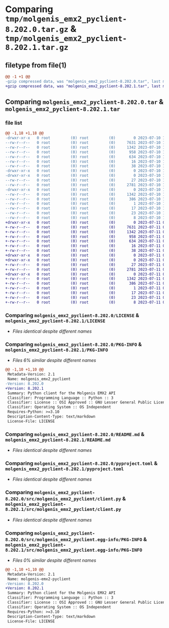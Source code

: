 # Comparing `tmp/molgenis_emx2_pyclient-8.202.0.tar.gz` & `tmp/molgenis_emx2_pyclient-8.202.1.tar.gz`

## filetype from file(1)

```diff
@@ -1 +1 @@
-gzip compressed data, was "molgenis_emx2_pyclient-8.202.0.tar", last modified: Mon Jul 10 11:26:23 2023, max compression
+gzip compressed data, was "molgenis_emx2_pyclient-8.202.1.tar", last modified: Tue Jul 11 07:25:02 2023, max compression
```

## Comparing `molgenis_emx2_pyclient-8.202.0.tar` & `molgenis_emx2_pyclient-8.202.1.tar`

### file list

```diff
@@ -1,18 +1,18 @@
-drwxr-xr-x   0 root         (0) root         (0)        0 2023-07-10 11:26:23.516791 molgenis_emx2_pyclient-8.202.0/
--rw-r--r--   0 root         (0) root         (0)     7631 2023-07-10 11:18:45.000000 molgenis_emx2_pyclient-8.202.0/LICENSE
--rw-r--r--   0 root         (0) root         (0)     1342 2023-07-10 11:26:23.516791 molgenis_emx2_pyclient-8.202.0/PKG-INFO
--rw-r--r--   0 root         (0) root         (0)      958 2023-07-10 11:18:45.000000 molgenis_emx2_pyclient-8.202.0/README.md
--rw-r--r--   0 root         (0) root         (0)      634 2023-07-10 11:18:45.000000 molgenis_emx2_pyclient-8.202.0/pyproject.toml
--rw-r--r--   0 root         (0) root         (0)       16 2023-07-10 11:18:45.000000 molgenis_emx2_pyclient-8.202.0/requirements.txt
--rw-r--r--   0 root         (0) root         (0)       38 2023-07-10 11:26:23.516791 molgenis_emx2_pyclient-8.202.0/setup.cfg
-drwxr-xr-x   0 root         (0) root         (0)        0 2023-07-10 11:26:23.516791 molgenis_emx2_pyclient-8.202.0/src/
-drwxr-xr-x   0 root         (0) root         (0)        0 2023-07-10 11:26:23.516791 molgenis_emx2_pyclient-8.202.0/src/molgenis_emx2_pyclient/
--rw-r--r--   0 root         (0) root         (0)       27 2023-07-10 11:18:45.000000 molgenis_emx2_pyclient-8.202.0/src/molgenis_emx2_pyclient/__init__.py
--rw-r--r--   0 root         (0) root         (0)     2781 2023-07-10 11:18:45.000000 molgenis_emx2_pyclient-8.202.0/src/molgenis_emx2_pyclient/client.py
-drwxr-xr-x   0 root         (0) root         (0)        0 2023-07-10 11:26:23.516791 molgenis_emx2_pyclient-8.202.0/src/molgenis_emx2_pyclient.egg-info/
--rw-r--r--   0 root         (0) root         (0)     1342 2023-07-10 11:26:23.000000 molgenis_emx2_pyclient-8.202.0/src/molgenis_emx2_pyclient.egg-info/PKG-INFO
--rw-r--r--   0 root         (0) root         (0)      386 2023-07-10 11:26:23.000000 molgenis_emx2_pyclient-8.202.0/src/molgenis_emx2_pyclient.egg-info/SOURCES.txt
--rw-r--r--   0 root         (0) root         (0)        1 2023-07-10 11:26:23.000000 molgenis_emx2_pyclient-8.202.0/src/molgenis_emx2_pyclient.egg-info/dependency_links.txt
--rw-r--r--   0 root         (0) root         (0)       17 2023-07-10 11:26:23.000000 molgenis_emx2_pyclient-8.202.0/src/molgenis_emx2_pyclient.egg-info/requires.txt
--rw-r--r--   0 root         (0) root         (0)       23 2023-07-10 11:26:23.000000 molgenis_emx2_pyclient-8.202.0/src/molgenis_emx2_pyclient.egg-info/top_level.txt
--rw-r--r--   0 root         (0) root         (0)        8 2023-07-10 11:20:11.000000 molgenis_emx2_pyclient-8.202.0/version.txt
+drwxr-xr-x   0 root         (0) root         (0)        0 2023-07-11 07:25:02.132997 molgenis_emx2_pyclient-8.202.1/
+-rw-r--r--   0 root         (0) root         (0)     7631 2023-07-11 07:15:30.000000 molgenis_emx2_pyclient-8.202.1/LICENSE
+-rw-r--r--   0 root         (0) root         (0)     1342 2023-07-11 07:25:02.132997 molgenis_emx2_pyclient-8.202.1/PKG-INFO
+-rw-r--r--   0 root         (0) root         (0)      958 2023-07-11 07:15:30.000000 molgenis_emx2_pyclient-8.202.1/README.md
+-rw-r--r--   0 root         (0) root         (0)      634 2023-07-11 07:15:30.000000 molgenis_emx2_pyclient-8.202.1/pyproject.toml
+-rw-r--r--   0 root         (0) root         (0)       16 2023-07-11 07:15:30.000000 molgenis_emx2_pyclient-8.202.1/requirements.txt
+-rw-r--r--   0 root         (0) root         (0)       38 2023-07-11 07:25:02.132997 molgenis_emx2_pyclient-8.202.1/setup.cfg
+drwxr-xr-x   0 root         (0) root         (0)        0 2023-07-11 07:25:02.132997 molgenis_emx2_pyclient-8.202.1/src/
+drwxr-xr-x   0 root         (0) root         (0)        0 2023-07-11 07:25:02.132997 molgenis_emx2_pyclient-8.202.1/src/molgenis_emx2_pyclient/
+-rw-r--r--   0 root         (0) root         (0)       27 2023-07-11 07:15:30.000000 molgenis_emx2_pyclient-8.202.1/src/molgenis_emx2_pyclient/__init__.py
+-rw-r--r--   0 root         (0) root         (0)     2781 2023-07-11 07:15:30.000000 molgenis_emx2_pyclient-8.202.1/src/molgenis_emx2_pyclient/client.py
+drwxr-xr-x   0 root         (0) root         (0)        0 2023-07-11 07:25:02.132997 molgenis_emx2_pyclient-8.202.1/src/molgenis_emx2_pyclient.egg-info/
+-rw-r--r--   0 root         (0) root         (0)     1342 2023-07-11 07:25:02.000000 molgenis_emx2_pyclient-8.202.1/src/molgenis_emx2_pyclient.egg-info/PKG-INFO
+-rw-r--r--   0 root         (0) root         (0)      386 2023-07-11 07:25:02.000000 molgenis_emx2_pyclient-8.202.1/src/molgenis_emx2_pyclient.egg-info/SOURCES.txt
+-rw-r--r--   0 root         (0) root         (0)        1 2023-07-11 07:25:02.000000 molgenis_emx2_pyclient-8.202.1/src/molgenis_emx2_pyclient.egg-info/dependency_links.txt
+-rw-r--r--   0 root         (0) root         (0)       17 2023-07-11 07:25:02.000000 molgenis_emx2_pyclient-8.202.1/src/molgenis_emx2_pyclient.egg-info/requires.txt
+-rw-r--r--   0 root         (0) root         (0)       23 2023-07-11 07:25:02.000000 molgenis_emx2_pyclient-8.202.1/src/molgenis_emx2_pyclient.egg-info/top_level.txt
+-rw-r--r--   0 root         (0) root         (0)        8 2023-07-11 07:20:55.000000 molgenis_emx2_pyclient-8.202.1/version.txt
```

### Comparing `molgenis_emx2_pyclient-8.202.0/LICENSE` & `molgenis_emx2_pyclient-8.202.1/LICENSE`

 * *Files identical despite different names*

### Comparing `molgenis_emx2_pyclient-8.202.0/PKG-INFO` & `molgenis_emx2_pyclient-8.202.1/PKG-INFO`

 * *Files 6% similar despite different names*

```diff
@@ -1,10 +1,10 @@
 Metadata-Version: 2.1
 Name: molgenis_emx2_pyclient
-Version: 8.202.0
+Version: 8.202.1
 Summary: Python client for the Molgenis EMX2 API
 Classifier: Programming Language :: Python :: 3
 Classifier: License :: OSI Approved :: GNU Lesser General Public License v3 (LGPLv3)
 Classifier: Operating System :: OS Independent
 Requires-Python: >=3.10
 Description-Content-Type: text/markdown
 License-File: LICENSE
```

### Comparing `molgenis_emx2_pyclient-8.202.0/README.md` & `molgenis_emx2_pyclient-8.202.1/README.md`

 * *Files identical despite different names*

### Comparing `molgenis_emx2_pyclient-8.202.0/pyproject.toml` & `molgenis_emx2_pyclient-8.202.1/pyproject.toml`

 * *Files identical despite different names*

### Comparing `molgenis_emx2_pyclient-8.202.0/src/molgenis_emx2_pyclient/client.py` & `molgenis_emx2_pyclient-8.202.1/src/molgenis_emx2_pyclient/client.py`

 * *Files identical despite different names*

### Comparing `molgenis_emx2_pyclient-8.202.0/src/molgenis_emx2_pyclient.egg-info/PKG-INFO` & `molgenis_emx2_pyclient-8.202.1/src/molgenis_emx2_pyclient.egg-info/PKG-INFO`

 * *Files 0% similar despite different names*

```diff
@@ -1,10 +1,10 @@
 Metadata-Version: 2.1
 Name: molgenis-emx2-pyclient
-Version: 8.202.0
+Version: 8.202.1
 Summary: Python client for the Molgenis EMX2 API
 Classifier: Programming Language :: Python :: 3
 Classifier: License :: OSI Approved :: GNU Lesser General Public License v3 (LGPLv3)
 Classifier: Operating System :: OS Independent
 Requires-Python: >=3.10
 Description-Content-Type: text/markdown
 License-File: LICENSE
```

